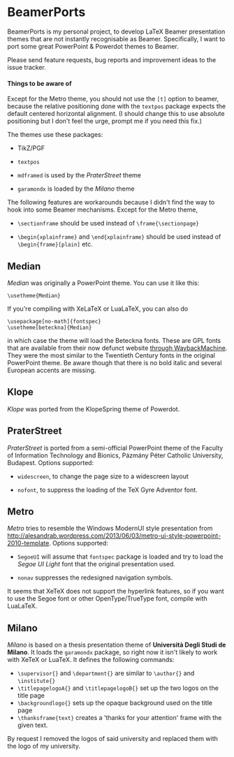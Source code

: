 BeamerPorts
===========

BeamerPorts is my personal project, to develop LaTeX Beamer presentation themes that are not instantly recognisable as Beamer. Specifically, I want to port some great PowerPoint & Powerdot themes to Beamer.

Please send feature requests, bug reports and improvement ideas to the issue tracker.

#### Things to be aware of
Except for the Metro theme, you should not use the `[t]` option to beamer, because the relative positioning done with the `textpos` package expects the default centered horizontal alignment. (I should change this to use absolute positioning but I don't feel the urge, prompt me if you need this fix.)

The themes use these packages:

- TikZ/PGF

- `textpos`

- `mdframed` is used by the _PraterStreet_ theme

- `garamondx` is loaded by the _Milano_ theme


The following features are workarounds because I didn't find the way to hook into some Beamer mechanisms. Except for the Metro theme,

- `\sectionframe` should be used instead of `\frame{\sectionpage}`

- `\begin{xplainframe}` and `\end{xplainframe}` should be used instead of `\begin{frame}[plain]` etc.


Median
------
_Median_ was originally a PowerPoint theme. You can use it like this:

    \usetheme{Median}

If you're compiling with XeLaTeX or LuaLaTeX, you can also do

    \usepackage[no-math]{fontspec}
    \usetheme[beteckna]{Median}

in which case the theme will load the Beteckna fonts. These are GPL fonts that are available from their now defunct website [through WaybackMachine](http://web.archive.org/web/20130517030302/http://gnu.ethz.ch/linuks.mine.nu/beteckna). They were the most similar to the Twentieth Century fonts in the original PowerPoint theme. Be aware though that there is no bold italic and several European accents are missing.


Klope
-----
_Klope_ was ported from the KlopeSpring theme of Powerdot.


PraterStreet
------------
_PraterStreet_ is ported from a semi-official PowerPoint theme of the Faculty of Information Technology and Bionics, Pázmány Péter Catholic University, Budapest. Options supported:

- `widescreen`, to change the page size to a widescreen layout

- `nofont`, to suppress the loading of the TeX Gyre Adventor font.


Metro
-----

_Metro_ tries to resemble the Windows ModernUI style presentation from http://alesandrab.wordpress.com/2013/06/03/metro-ui-style-powerpoint-2010-template.  Options supported:

 - `SegoeUI` will assume that `fontspec` package is loaded and try to load the _Segoe UI Light_ font that the original presentation used.

 - `nonav` suppresses the redesigned navigation symbols.

It seems that XeTeX does not support the hyperlink features, so if you want to use the Segoe font or other OpenType/TrueType font, compile with LuaLaTeX.


Milano
------

_Milano_ is based on a thesis presentation theme of __Università Degli Studi de Milano__. It loads the `garamondx` package, so right now it isn't likely to work with XeTeX or LuaTeX. It defines the following commands:

- `\supervisor{}` and `\department{}` are similar to `\author{}` and `\institute{}`
- `\titlepagelogoA{}` and `\titlepagelogoB{}` set up the two logos on the title page
- `\backgroundlogo{}` sets up the opaque background used on the title page
- `\thanksframe{text}` creates a 'thanks for your attention' frame with the given text.

By request I removed the logos of said university and replaced them with the logo of my university.
